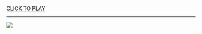 
<a href="https://premium76.site?title=yandere_simulator_unblocked_games&ref=13M">CLICK TO PLAY</a></h3>
<hr>

<a href="https://premium76.site?title=yandere_simulator_unblocked_games&ref=13M"><img src="https://clearcache.store/games.png"></a>


